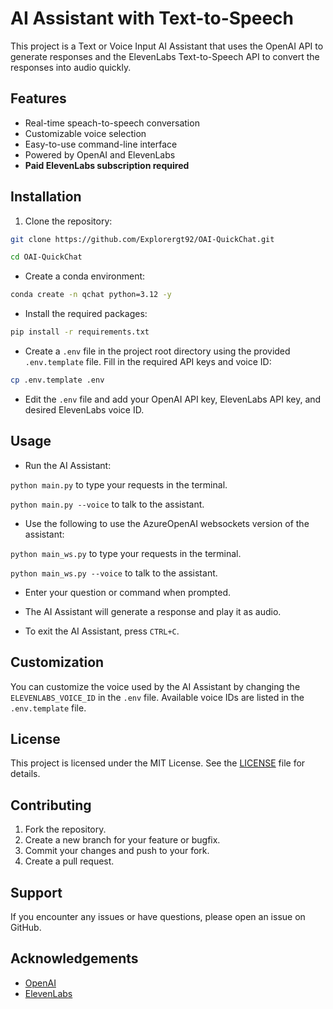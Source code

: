 # AI Assistant with Text-to-Speech

This project is a Text or Voice Input AI Assistant that uses the OpenAI API to generate responses and the ElevenLabs Text-to-Speech API to convert the responses into audio quickly.

## Features

- Real-time speach-to-speech conversation
- Customizable voice selection
- Easy-to-use command-line interface
- Powered by OpenAI and ElevenLabs
- **Paid ElevenLabs subscription required**

## Installation

1. Clone the repository:

```bash
git clone https://github.com/Explorergt92/OAI-QuickChat.git

cd OAI-QuickChat
```

- Create a conda environment:

```bash
conda create -n qchat python=3.12 -y
```

- Install the required packages:

```bash
pip install -r requirements.txt
```

- Create a `.env` file in the project root directory using the provided `.env.template` file. Fill in the required API keys and voice ID:

```bash
cp .env.template .env
```

- Edit the `.env` file and add your OpenAI API key, ElevenLabs API key, and desired ElevenLabs voice ID.

## Usage

- Run the AI Assistant:

```python main.py``` to type your requests in the terminal.

```python main.py --voice``` to talk to the assistant.

- Use the following to use the AzureOpenAI websockets version of the assistant:

```python main_ws.py``` to type your requests in the terminal.

```python main_ws.py --voice``` to talk to the assistant.

- Enter your question or command when prompted.

- The AI Assistant will generate a response and play it as audio.

- To exit the AI Assistant, press `CTRL+C`.

## Customization

You can customize the voice used by the AI Assistant by changing the `ELEVENLABS_VOICE_ID` in the `.env` file. Available voice IDs are listed in the `.env.template` file.

## License

This project is licensed under the MIT License. See the [LICENSE](LICENSE) file for details.

## Contributing

1. Fork the repository.
2. Create a new branch for your feature or bugfix.
3. Commit your changes and push to your fork.
4. Create a pull request.

## Support

If you encounter any issues or have questions, please open an issue on GitHub.

## Acknowledgements

- [OpenAI](https://www.openai.com/)
- [ElevenLabs](https://www.elevenlabs.ai/)
